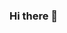 ### Hi there 👋

<!--
**raj-bunsha/raj-bunsha** is a ✨ _special_ ✨ repository because its `README.md` (this file) appears on your GitHub profile.

Here are some ideas to get you started:

- 🔭 I’m currently working on ...game development in python
- 🌱 I’m currently learning ...python
- 👯 I’m looking to collaborate on ...game development
- 🤔 I’m looking for help with ...creative and hardworking people
- 💬 Ask me about ...python and java
- 📫 How to reach me: ...you can message me on my email account
- 😄 Pronouns: ...
- ⚡ Fun fact: ...
-->
